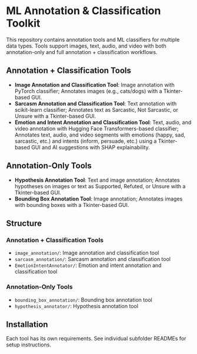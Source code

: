# ML Annotation & Classification Toolkit
This repository contains annotation tools and ML classifiers for multiple data types. 
Tools support images, text, audio, and video with both annotation-only and full annotation + classification workflows.

## Annotation + Classification Tools
- **Image Annotation and Classification Tool**: Image annotation with PyTorch classifier; Annotates images (e.g., cats/dogs) with a Tkinter-based GUI.
- **Sarcasm Annotation and Classification Tool**: Text annotation with scikit-learn classifier; Annotates text as Sarcastic, Not Sarcastic, or Unsure with a Tkinter-based GUI.
- **Emotion and Intent Annotation and Classification Tool**: Text, audio, and video annotation with Hugging Face Transformers-based classifier; Annotates text, audio, and video segments with emotions (happy, sad, sarcastic, etc.) and intents (inform, persuade, etc.) using a Tkinter-based GUI and AI suggestions with SHAP explainability.

## Annotation-Only Tools
- **Hypothesis Annotation Tool**: Text and image annotation; Annotates hypotheses on images or text as Supported, Refuted, or Unsure with a Tkinter-based GUI.
- **Bounding Box Annotation Tool**: Image annotation; Annotates images with bounding boxes with a Tkinter-based GUI.

## Structure
### Annotation + Classification Tools
- `image_annotation/`: Image annotation and classification tool
- `sarcasm_annotation/`: Sarcasm annotation and classification tool
- `EmotionIntentAnnotator/`: Emotion and intent annotation and classification tool

### Annotation-Only Tools
- `bounding_box_annotation/`: Bounding box annotation tool
- `hypothesis_annotator/`: Hypothesis annotation tool

## Installation
Each tool has its own requirements. See individual subfolder READMEs for setup instructions.
